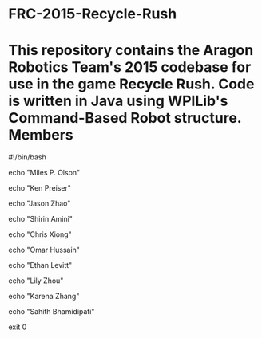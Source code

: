 FRC-2015-Recycle-Rush
=====================
This repository contains the Aragon Robotics Team's 2015 codebase for use in the game Recycle Rush. Code is written in Java using WPILib's Command-Based Robot structure.
Members
=====================

 #!/bin/bash

echo "Miles P. Olson"

echo "Ken Preiser"

echo "Jason Zhao"

echo "Shirin Amini"

echo "Chris Xiong"

echo "Omar Hussain" 

echo "Ethan Levitt"

echo "Lily Zhou"

echo "Karena Zhang"

echo "Sahith Bhamidipati"

exit 0
